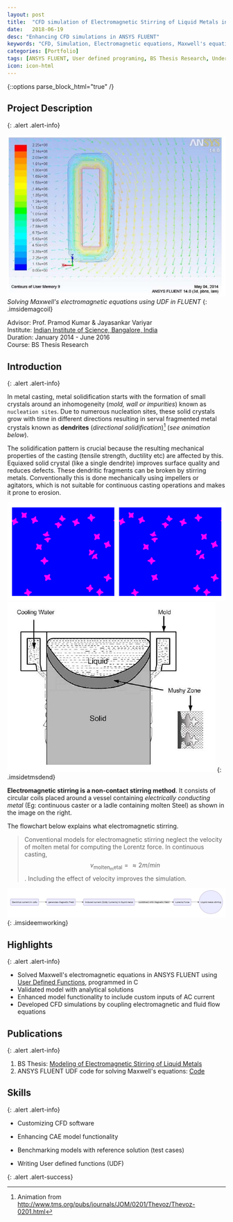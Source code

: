 ```yaml
---
layout: post
title:  "CFD simulation of Electromagnetic Stirring of Liquid Metals in ANSYS FLUENT"
date:   2018-06-19
desc: "Enhancing CFD simulations in ANSYS FLUENT"
keywords: "CFD, Simulation, Electromagnetic equations, Maxwell's equations, Magnetohydrodynamic simulation, MHD, coupling fluid and Electromagnetic equations, ANSYS FLUENT, ANSYS, UDF, UDS, C, User defined functions"
categories: [Portfolio]
tags: [ANSYS FLUENT, User defined programing, BS Thesis Research, Undergrad, Heat Transfer, CFD]
icon: icon-html
---
```

{::options parse_block_html="true" /}

## Project Description
{: .alert .alert-info}

<div class="panel-body">

<style>
 .imsidemagcoil>img {
    width:30%;
    float:right;
    margin-left: 20px;
  }
</style>


![Current density contours and magnetic field vector in ANSYS FLUENT](/static/assets/img/blog/cfdemag/magcoil.JPG  "Current density contours and magnetic field vector in ANSYS FLUENT")*Solving Maxwell's electromagnetic equations using UDF in FLUENT*
{: .imsidemagcoil}




Advisor: Prof. Pramod Kumar & Jayasankar Variyar  
Institute: [Indian Institute of Science, Bangalore, India](http://www.mecheng.iisc.ernet.in/~pradip/laboratories/nfssf/nfssf.html)  
Duration: January 2014 - June 2016    
Course: BS Thesis Research  

</div>


## Introduction
{: .alert .alert-info}

In metal casting, metal solidification starts with the formation of small crystals around an inhomogeneity (*mold, wall or impurities*) known as `nucleation sites`. Due to numerous nucleation sites, these solid crystals grow with time in different directions resulting in serval fragmented metal crystals known as **dendrites** (*directional solidification*)[^2] (*see animation below*).

The solidification pattern is crucial because the resulting mechanical properties of the casting (tensile strength, ductility etc) are affected by this. Equiaxed solid crystal (like a single dendrite) improves surface quality and reduces defects. These dendritic fragments can be broken by stirring metals. Conventionally this is done mechanically using impellers or agitators, which is not suitable for continuous casting operations and makes it prone to erosion.

[^2]: Animation from http://www.tms.org/pubs/journals/JOM/0201/Thevoz/Thevoz-0201.html

<style>
 .imsidetmsdend>img {
    width:30%;
    padding:0 5px;
  }
</style>

![Dendrite formation during metal solidification](/static/assets/img/blog/cfdemag/tms_dend_1.gif)
![Electromagnetic stirring in continuous casting](/static/assets/img/blog/cfdemag/contcast.JPG)
{: .imsidetmsdend}

**Electromagnetic stirring is a non-contact stirring method**. It consists of circular coils placed around a vessel containing *electrically conducting metal* (Eg: continuous caster or a ladle containing molten Steel) as shown in the image on the right.

<style>
 .imsidecontcast>img {
    width:20%;
    padding:0 10 px;
  }
</style>


The flowchart below explains what electromagnetic stirring.
> Conventional models for electromagnetic stirring neglect the velocity of molten metal for computing the Lorentz force. In continuous casting, $$ v_{\mathrm{molten_metal}}=\approx 2 m/min $$. Including the effect of velocity improves the simulation.

<style>
 .imsideemworking>img {
    display: block
    max-width: 100%;
    width:auto;
    height:auto;
    margin: 1.5em auto 1.6em;
  }
</style>

![Electromagnetic stirrer](/static/assets/img/blog/cfdemag/em_working.jpg)
{: .imsideemworking}


## Highlights
{: .alert .alert-info}



* Solved Maxwell's electromagnetic equations in ANSYS FLUENT using [User Defined Functions](http://www.afs.enea.it/project/neptunius/docs/fluent/html/udf/node5.htm), programmed in C   
* Validated model with analytical solutions
* Enhanced model functionality to include custom inputs of AC current
* Developed CFD simulations by coupling electromagnetic and fluid flow equations


## Publications
{: .alert .alert-info}


1. BS Thesis: [Modeling of Electromagnetic Stirring of Liquid Metals](https://github.com/yashg1/yashg1.github.io/blob/43c78338d9abaad9278c5321e61bdf1b698ba4e0/resources/cfd_emag_ref/GanatraYash_BSME_thesis.pdf)
2. ANSYS FLUENT UDF code for solving Maxwell's equations: [Code](https://github.com/yashg1/yashg1.github.io/blob/469c21c739b1005086745d9b17427055ef4e8d33/resources/cfd_emag_ref/Electromagnetic_stirring_FLUENT_UDF.c)


## Skills
{: .alert .alert-info}


* Customizing CFD software

* Enhancing CAE model functionality

* Benchmarking models with reference solution (test cases)

* Writing User defined functions (UDF)

{: .alert .alert-success}
